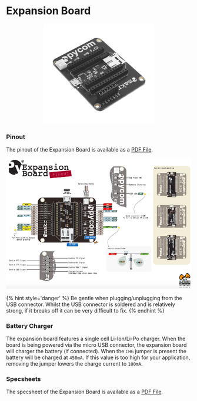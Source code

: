 # Expansion Board

<p align="center"><img src ="../../../img/expansion.png" width="300"></p>

### Pinout

The pinout of the Expansion Board is available as a <a href="../downloads/expansion-pinout.pdf" target="_blank">PDF File</a>.

<a href="../downloads/expansion-pinout.pdf" target="_blank" align="center"><img src ="../../../img/expansion-pinout.png"></a>

{% hint style='danger' %}
Be gentle when plugging/unplugging from the USB connector. Whilst the USB connector is soldered and is relatively strong, if it breaks off it can be very difficult to fix.
{% endhint %}

### Battery Charger

The expansion board features a single cell Li-Ion/Li-Po charger. When the board is being powered via the micro USB connector, the expansion board will charger the battery (if connected). When the `CHG` jumper is present the battery will be charged at `450mA`. If this value is too high for your application, removing the jumper lowers the charge current to `100mA`.

### Specsheets

The specsheet of the Expansion Board is available as a <a href="../downloads/expansion-specsheet.pdf" target="_blank">PDF File</a>.
